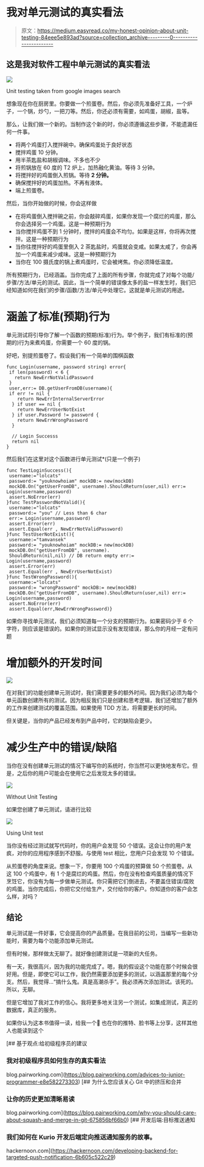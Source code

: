 # 我对单元测试的真实看法

> 原文：<https://medium.easyread.co/my-honest-opinion-about-unit-testing-84eee5e893ad?source=collection_archive---------0----------------------->

## 这是我对软件工程中单元测试的真实看法

![](img/8b7256d07b7f96a1887e1c8b602615a4.png)

Unit testing taken from google images search

想象现在你在厨房里。你要做一个煎蛋卷。然后，你必须先准备好工具，一个炉子，一个锅，炒勺，一把刀等。然后，你还必须有需要，如鸡蛋，胡椒，盐等。

那么，让我们做一个新的。当制作这个新的时，你必须遵循这些步骤，不能遗漏任何一件事。

*   将两个鸡蛋打入搅拌碗中。确保鸡蛋处于良好状态
*   搅拌鸡蛋 10 分钟。
*   用半茶匙盐和胡椒调味。不多也不少
*   将煎锅放在 60 度的 T2 炉上，加热融化黄油。等待 3 分钟。
*   将搅拌好的鸡蛋倒入煎锅。等待 **2 分钟。**
*   确保搅拌好的鸡蛋加热。不再有液体。
*   端上煎蛋卷。

然后，当你开始做的时候，你会这样做

*   在将鸡蛋倒入搅拌碗之前，你会敲碎鸡蛋，如果你发现一个腐烂的鸡蛋，那么你会选择另一个鸡蛋。这是一种预期行为
*   当你搅拌鸡蛋不到 1 分钟时，搅拌的鸡蛋会不均匀。如果是这样，你将再次搅拌。这是一种预期行为
*   当你往搅拌好的鸡蛋里倒入 2 茶匙盐时，鸡蛋就会变咸。如果太咸了，你会再加一个鸡蛋来减少咸味。这是一种预期行为
*   当你在 100 摄氏度的锅上煮鸡蛋时，它会被烤焦。你必须降低温度。

所有预期行为，已经涵盖。当你完成了上面的所有步骤，你就完成了对每个功能/步骤/方法/单元的测试。因此，当一个简单的错误像太多的盐一样发生时，我们已经知道如何在我们的步骤/函数/方法/单元中处理它。这就是单元测试的用途。

# 涵盖了标准(预期)行为

单元测试将引导你了解一个函数的预期(标准)行为。举个例子，我们有标准的(预期的)行为来煮鸡蛋，你需要一个 60 度的锅。

好吧，别提煎蛋卷了。假设我们有一个简单的围棋函数

```
func Login(username, password string) error{
 if len(password) < 6 {
   return NewErrNotValidPassword
 }
 user,err:= DB.getUserFromDB(username){
 if err != nil {
    return NewErrInternalServerError
  } if user == nil {
    return NewErrUserNotExist
  } if user.Password != password {
    return NewErrWrongPassword
  }

  // Login Successs
  return nil
}
```

然后我们在这里对这个函数进行单元测试*(只是一个例子)

```
func TestLoginSuccess(){
 username:="lolcats"
 password:= "youknowhoiam" mockDB:= new(mockDB)
 mockDB.On("getUserFromDB", username).ShouldReturn(user,nil) err:= Login(username,password)
 assert.NoError(err)
}func TestPasswordNotValid(){
 username:="lolcats"
 password:= "you" // Less than 6 char
 err:= Login(username,password)
 assert.Error(err)
 assert.Equal(err , NewErrNotValidPassword)
}func TestUserNotExist(){
 username:="tamvansek"
 password:= "youknowhoiam" mockDB:= new(mockDB)
 mockDB.On("getUserFromDB", username).
 ShouldReturn(nil,nil) // DB return empty err:= Login(username,password)
 assert.Error(err)
 assert.Equal(err , NewErrUserNotExist)
}func TestWrongPassword(){
 username:="lolcats"
 password:= "wrongPassword" mockDB:= new(mockDB)
 mockDB.On("getUserFromDB", username).ShouldReturn(user,nil) err:= Login(username,password)
 assert.NoError(err)
 assert.Equal(err,NewErrWrongPassword)}
```

如果你寻找单元测试，我们必须知道每一个分支的预期行为。如果密码少于 6 个字符，则应该是错误的。如果你的测试显示没有发现错误，那么你的月经一定有问题

# 增加额外的开发时间

![](img/772e93df9a689d2b7abe3b2bede5aabf.png)

在对我们的功能创建单元测试时，我们需要更多的额外时间。因为我们必须为每个单元函数创建所有的测试。因为相反我们只是创建和思考逻辑，我们还增加了额外的工作来创建测试的覆盖范围。如果使用 TDD 方法，将需要更长的时间。

但关键是，当你的产品已经发布到产品中时，它的缺陷会更少。

# 减少生产中的错误/缺陷

当你在没有创建单元测试的情况下编写你的系统时，你当然可以更快地发布它。但是，之后你的用户可能会在使用它之后发现太多的错误。

![](img/6bf66ee481c950baac39defc4b561fc7.png)

Without Unit Testing

如果您创建了单元测试，请进行比较

![](img/439bf871d62af6d6251f78334ced2e3b.png)

Using Unit test

当你没有经过测试就写代码时，你的用户会发现 50 个错误。这会让你的用户发疯，对你的应用程序感到不舒服。与使用 test 相比，您用户只会发现 10 个错误。

从煎蛋卷的角度来说。想象一下，你要用 100 个鸡蛋的预算做 50 个煎蛋卷。从这 100 个鸡蛋中，有 1 个是腐烂的鸡蛋。然后，你在没有检查鸡蛋质量的情况下烹饪它，你没有为每一步做单元测试。你只需把它们倒进去，不要盖住错误/腐败的鸡蛋。当你完成后，你把它交付给生产，交付给你的客户。你知道你的客户会怎么样，对吗？

## 结论

单元测试是一件好事，它会提高你的产品质量。在我目前的公司，当编写一些新功能时，需要为每个功能添加单元测试。

但有时候，那样做太无聊了。就好像创建测试是一项新的大任务。

有一天，我很高兴，因为我的功能完成了。嗯，我的假设这个功能在那个时候会很好用。但是，即使它可以工作，我仍然需要添加更多的测试，以涵盖那里的每个分支。然后，我觉得…“搞什么鬼。真是高潮杀手”。我必须再次添加测试。该死的。所以，无聊。

但是它增加了我对工作的信心。我将更多地关注另一个测试，如集成测试，真正的数据库，真正的服务。

如果你认为这本书值得一读，给我一个👏
也在你的推特、脸书等上分享，这样其他人也能读到这个

[](https://blog.pairworking.com/advices-to-junior-programmer-e8e582273303) [## 基于观点:给初级程序员的建议

### 我对初级程序员如何生存的真实看法

blog.pairworking.com](https://blog.pairworking.com/advices-to-junior-programmer-e8e582273303) [](https://blog.pairworking.com/why-you-should-care-about-squash-and-merge-in-git-675856bf66b0) [## 为什么您应该关心 Git 中的挤压和合并

### 让你的历史更加清晰易读

blog.pairworking.com](https://blog.pairworking.com/why-you-should-care-about-squash-and-merge-in-git-675856bf66b0) [](https://hackernoon.com/developing-backend-for-targeted-push-notification-6b605c522c29) [## 开发后端:目标推送通知

### 我们如何在 Kurio 开发后端定向推送通知服务的故事。

hackernoon.com](https://hackernoon.com/developing-backend-for-targeted-push-notification-6b605c522c29)